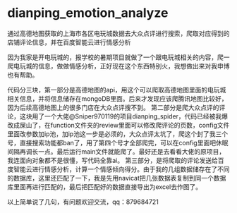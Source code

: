# dianping_emotion_analyze
通过高德地图获取的上海市各区电玩城数据去大众点评进行搜索，爬取对应得到的店铺评论信息，并在百度智能云进行情感分析

因为我家是开电玩城的，报学校的暑期项目就做了一个跟电玩城相关的内容，爬一爬电玩城的信息，做做情感分析，正好现在这个东西特别火，我想做出来对我申博也有帮助。

代码分三块，第一部分是高德地图的api，用这个可以爬取高德地图里面的电玩城相关信息，并将信息储存在mongoDB里面。后来才发现应该爬腾讯地图比较好，因为后续高德地图上的很多门店在大众点评搜不到。
第二部分是爬大众点评的评论，这块用了一个大佬@Sniper970119的项目dianping_spider，代码已经被我爆改成屎山了，在function文件夹的review里面可以修改爬评论的页数，config文件里面改参数加ip池，加ip池这一步是必须的，大众点评太坑了，爬这个封了我三个号，直接搜索功能都ban了，用了第四个号才全部爬完，可以在config里面吧休眠间隔再调长一点。最后运行main文件就能爬了。最好还是去看看大佬的原项目，我连面向对象都不是很懂，写代码全靠ai。
第三部分，是将爬取的评论发送给百度智能云进行情感分析，计算一个情感倾向得分。由于我的几组数据储存在了不同的数据库，这里还匹配了一下，我是先用navicat把几张数据表复制到同一个数据库里面再进行匹配的，最后把匹配好的数据直接导出为excel去作图了。

以上简单说了几句，有问题欢迎交流，qq：879684721
